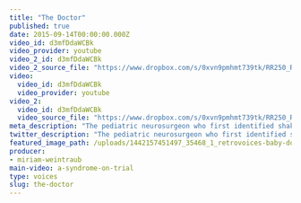 ```yaml
---
title: "The Doctor"
published: true
date: 2015-09-14T00:00:00.000Z
video_id: d3mfDdaWCBk
video_provider: youtube
video_2_id: d3mfDdaWCBk
video_2_source_file: "https://www.dropbox.com/s/0xvn9pmhmt739tk/RR250_RR_VOICE_DR_NORMAN_09_11_2015-H264_1080p.mov?dl=0"
video:
  video_id: d3mfDdaWCBk
  video_provider: youtube
video_2:
  video_id: d3mfDdaWCBk
  video_source_file: "https://www.dropbox.com/s/0xvn9pmhmt739tk/RR250_RR_VOICE_DR_NORMAN_09_11_2015-H264_1080p.mov?dl=0"
meta_description: "The pediatric neurosurgeon who first identified shaken baby syndrome has a surprising take on the very syndrome he's credited with discovering. "
twitter_description: "The pediatric neurosurgeon who first identified shaken baby syndrome has a surprising take on the very syndrome he's credited with discovering. "
featured_image_path: /uploads/1442157451497_35468_1_retrovoices-baby-doctor.jpg
producer:
- miriam-weintraub
main-video: a-syndrome-on-trial
type: voices
slug: the-doctor
---
```

